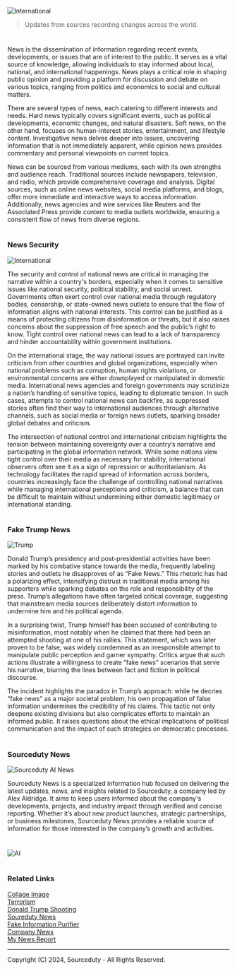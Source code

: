 ![International](https://github.com/user-attachments/assets/759ce594-f1c5-4eab-b702-7fb108b5827f)

> Updates from sources recording changes across the world.

#

News is the dissemination of information regarding recent events, developments, or issues that are of interest to the public. It serves as a vital source of knowledge, allowing individuals to stay informed about local, national, and international happenings. News plays a critical role in shaping public opinion and providing a platform for discussion and debate on various topics, ranging from politics and economics to social and cultural matters.

There are several types of news, each catering to different interests and needs. Hard news typically covers significant events, such as political developments, economic changes, and natural disasters. Soft news, on the other hand, focuses on human-interest stories, entertainment, and lifestyle content. Investigative news delves deeper into issues, uncovering information that is not immediately apparent, while opinion news provides commentary and personal viewpoints on current topics.

News can be sourced from various mediums, each with its own strengths and audience reach. Traditional sources include newspapers, television, and radio, which provide comprehensive coverage and analysis. Digital sources, such as online news websites, social media platforms, and blogs, offer more immediate and interactive ways to access information. Additionally, news agencies and wire services like Reuters and the Associated Press provide content to media outlets worldwide, ensuring a consistent flow of news from diverse regions.

#
### News Security

![International](https://github.com/user-attachments/assets/1ebb7bda-a0e6-491b-aeb9-f35e47bc4e93)

The security and control of national news are critical in managing the narrative within a country's borders, especially when it comes to sensitive issues like national security, political stability, and social unrest. Governments often exert control over national media through regulatory bodies, censorship, or state-owned news outlets to ensure that the flow of information aligns with national interests. This control can be justified as a means of protecting citizens from disinformation or threats, but it also raises concerns about the suppression of free speech and the public’s right to know. Tight control over national news can lead to a lack of transparency and hinder accountability within government institutions.

On the international stage, the way national issues are portrayed can invite criticism from other countries and global organizations, especially when national problems such as corruption, human rights violations, or environmental concerns are either downplayed or manipulated in domestic media. International news agencies and foreign governments may scrutinize a nation’s handling of sensitive topics, leading to diplomatic tension. In such cases, attempts to control national news can backfire, as suppressed stories often find their way to international audiences through alternative channels, such as social media or foreign news outlets, sparking broader global debates and criticism.

The intersection of national control and international criticism highlights the tension between maintaining sovereignty over a country’s narrative and participating in the global information network. While some nations view tight control over their media as necessary for stability, international observers often see it as a sign of repression or authoritarianism. As technology facilitates the rapid spread of information across borders, countries increasingly face the challenge of controlling national narratives while managing international perceptions and criticism, a balance that can be difficult to maintain without undermining either domestic legitimacy or international standing.

#
### Fake Trump News

![Trump](https://github.com/user-attachments/assets/03ffb548-945b-46d5-9226-add16d2693e4)

Donald Trump’s presidency and post-presidential activities have been marked by his combative stance towards the media, frequently labeling stories and outlets he disapproves of as “Fake News.” This rhetoric has had a polarizing effect, intensifying distrust in traditional media among his supporters while sparking debates on the role and responsibility of the press. Trump’s allegations have often targeted critical coverage, suggesting that mainstream media sources deliberately distort information to undermine him and his political agenda.

In a surprising twist, Trump himself has been accused of contributing to misinformation, most notably when he claimed that there had been an attempted shooting at one of his rallies. This statement, which was later proven to be false, was widely condemned as an irresponsible attempt to manipulate public perception and garner sympathy. Critics argue that such actions illustrate a willingness to create “fake news” scenarios that serve his narrative, blurring the lines between fact and fiction in political discourse.

The incident highlights the paradox in Trump’s approach: while he decries “fake news” as a major societal problem, his own propagation of false information undermines the credibility of his claims. This tactic not only deepens existing divisions but also complicates efforts to maintain an informed public. It raises questions about the ethical implications of political communication and the impact of such strategies on democratic processes.

#
### Sourceduty News

![Sourceduty AI News](https://github.com/user-attachments/assets/64e5ef08-6a50-4be8-b362-378b2c4a2e89)

Sourceduty News is a specialized information hub focused on delivering the latest updates, news, and insights related to Sourceduty, a company led by Alex Aldridge. It aims to keep users informed about the company's developments, projects, and industry impact through verified and concise reporting. Whether it’s about new product launches, strategic partnerships, or business milestones, Sourceduty News provides a reliable source of information for those interested in the company’s growth and activities.

#

![AI](https://github.com/user-attachments/assets/b0b2713d-9e20-4629-a729-f50d8ce49129)

#
### Related Links

[Collage Image](https://github.com/sourceduty/Collage_Image)
<br>
[Terrorism](https://github.com/sourceduty/Terrorism)
<br>
[Donald Trump Shooting](https://github.com/sourceduty/Donald_Trump_Shooting)
<br>
[Soureduty News](https://github.com/sourceduty/Sourceduty_News)
<br>
[Fake Information Purifier](https://github.com/sourceduty/Fake_Information_Purifier)
<br>
[Company News](https://github.com/sourceduty/Company_News)
<br>
[My News Report](https://github.com/sourceduty/My_News_Report)

***
Copyright (C) 2024, Sourceduty - All Rights Reserved.
